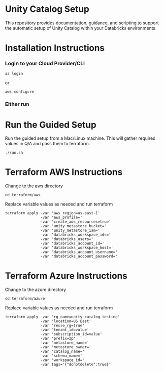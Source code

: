 # Unity Catalog Setup
This repository provides documentation, guidance, and scripting to support the automatic setup of Unity Catalog within your Databricks environments.



# Installation Instructions
### Login to your Cloud Provider/CLI

`az login`

or 

`aws configure`

### Either run
# Run the Guided Setup
Run the guided setup from a Mac/Linux machine. This will gather required values in Q/A and pass them to terraform.

```commandline
./run.sh
```

# Terraform AWS Instructions
Change to the aws directory
```commandline
cd terraform/aws
```

Replace variable values as needed and run terraform

```commandline
terraform apply -var 'aws_region=us-east-1'
                -var 'aws_profile='
                -var 'create_aws_resources=true'
                -var 'unity_metastore_bucket='
                -var 'unity_metastore_iam='
                -var 'databricks_workspace_ids='
                -var 'databricks_users='
                -var 'databricks_account_id='
                -var 'databricks_workspace_host='
                -var 'databricks_account_username='
                -var 'databricks_account_password='
```

# Terraform Azure Instructions
Change to the azure directory
```
cd terraform/azure
```

Replace variable values as needed and run terraform
```commandline
terraform apply -var 'rg_name=unity-catalog-testing' 
                -var 'location=US East'
                -var 'reuse_rg=true' 
                -var 'tenant_id=value' 
                -var 'subscription_id=value' 
                -var 'prefix=zp' 
                -var 'metastore_name=' 
                -var 'metastore_owner=' 
                -var 'catalog_name=' 
                -var 'schema_name=' 
                -var 'workspace_id='
                -var tags='{"donotdelete":true}'
```